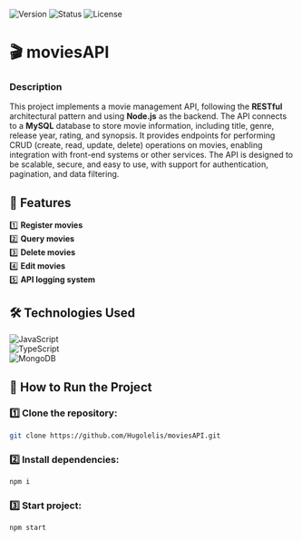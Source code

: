 ![Version](https://img.shields.io/badge/version-v1.0.0-blue.svg) ![Status](https://img.shields.io/badge/status-complete-brightgreen.svg) ![License](https://img.shields.io/badge/license-MIT-green.svg)

# 🎬 moviesAPI

### Description  
This project implements a movie management API, following the **RESTful** architectural pattern and using **Node.js** as the backend. The API connects to a **MySQL** database to store movie information, including title, genre, release year, rating, and synopsis. It provides endpoints for performing CRUD (create, read, update, delete) operations on movies, enabling integration with front-end systems or other services. The API is designed to be scalable, secure, and easy to use, with support for authentication, pagination, and data filtering.

## 🚀 Features  
1️⃣ **Register movies**  
2️⃣ **Query movies**  
3️⃣ **Delete movies**  
4️⃣ **Edit movies**  
5️⃣ **API logging system**

## 🛠️ Technologies Used  
![JavaScript](https://img.shields.io/badge/javascript-%23323330.svg?style=for-the-badge&logo=javascript&logoColor=%23F7DF1E)  
![TypeScript](https://img.shields.io/badge/TypeScript-3178C6?style=for-the-badge&logo=typescript&logoColor=white)  
![MongoDB](https://img.shields.io/badge/MongoDB-47A248?style=for-the-badge&logo=mongodb&logoColor=white)

## 📂 How to Run the Project

### 1️⃣ Clone the repository: 
```bash
git clone https://github.com/Hugolelis/moviesAPI.git
```
### 2️⃣ Install dependencies:
```bash
npm i
```
### 3️⃣ Start project: 
```bash
npm start
```
